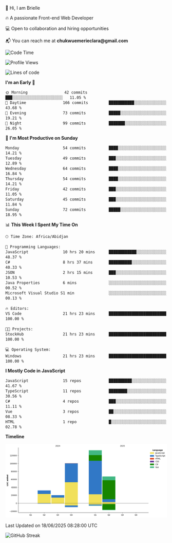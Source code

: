 <div align="left">
  <p>👋 Hi, I am Brielle</p>
  <p>🔥 A passionate Front-end Web Developer</p>
  <p>💻 Open to collaboration and hiring opportunities</p>
  <p>📬 You can reach me at <strong>chukwuemerieclara@gmail.com</strong></p>
</div>


 
 <!--START_SECTION:waka-->
![Code Time](http://img.shields.io/badge/Code%20Time-704%20hrs%2040%20mins-blue)

![Profile Views](http://img.shields.io/badge/Profile%20Views-1-blue)

![Lines of code](https://img.shields.io/badge/From%20Hello%20World%20I%27ve%20Written-353.2%20thousand%20lines%20of%20code-blue)

**I'm an Early 🐤** 

```text
🌞 Morning                42 commits          ███░░░░░░░░░░░░░░░░░░░░░░   11.05 % 
🌆 Daytime                166 commits         ███████████░░░░░░░░░░░░░░   43.68 % 
🌃 Evening                73 commits          █████░░░░░░░░░░░░░░░░░░░░   19.21 % 
🌙 Night                  99 commits          ███████░░░░░░░░░░░░░░░░░░   26.05 % 
```
📅 **I'm Most Productive on Sunday** 

```text
Monday                   54 commits          ████░░░░░░░░░░░░░░░░░░░░░   14.21 % 
Tuesday                  49 commits          ███░░░░░░░░░░░░░░░░░░░░░░   12.89 % 
Wednesday                64 commits          ████░░░░░░░░░░░░░░░░░░░░░   16.84 % 
Thursday                 54 commits          ████░░░░░░░░░░░░░░░░░░░░░   14.21 % 
Friday                   42 commits          ███░░░░░░░░░░░░░░░░░░░░░░   11.05 % 
Saturday                 45 commits          ███░░░░░░░░░░░░░░░░░░░░░░   11.84 % 
Sunday                   72 commits          █████░░░░░░░░░░░░░░░░░░░░   18.95 % 
```


📊 **This Week I Spent My Time On** 

```text
🕑︎ Time Zone: Africa/Abidjan

💬 Programming Languages: 
JavaScript               10 hrs 20 mins      ████████████░░░░░░░░░░░░░   48.37 % 
C#                       8 hrs 37 mins       ██████████░░░░░░░░░░░░░░░   40.33 % 
JSON                     2 hrs 15 mins       ███░░░░░░░░░░░░░░░░░░░░░░   10.53 % 
Java Properties          6 mins              ░░░░░░░░░░░░░░░░░░░░░░░░░   00.52 % 
Microsoft Visual Studio S1 min               ░░░░░░░░░░░░░░░░░░░░░░░░░   00.13 % 

🔥 Editors: 
VS Code                  21 hrs 23 mins      █████████████████████████   100.00 % 

🐱‍💻 Projects: 
StockHub                 21 hrs 23 mins      █████████████████████████   100.00 % 

💻 Operating System: 
Windows                  21 hrs 23 mins      █████████████████████████   100.00 % 
```

**I Mostly Code in JavaScript** 

```text
JavaScript               15 repos            ██████████░░░░░░░░░░░░░░░   41.67 % 
TypeScript               11 repos            ████████░░░░░░░░░░░░░░░░░   30.56 % 
C#                       4 repos             ███░░░░░░░░░░░░░░░░░░░░░░   11.11 % 
Vue                      3 repos             ██░░░░░░░░░░░░░░░░░░░░░░░   08.33 % 
HTML                     1 repo              █░░░░░░░░░░░░░░░░░░░░░░░░   02.78 % 
```



**Timeline**

![Lines of Code chart](https://raw.githubusercontent.com/Brielle28/Brielle28/main/assets/bar_graph.png)


 Last Updated on 18/06/2025 08:28:00 UTC
<!--END_SECTION:waka-->

![GitHub Streak](https://github-readme-streak-stats.herokuapp.com/?user=Brielle28)



